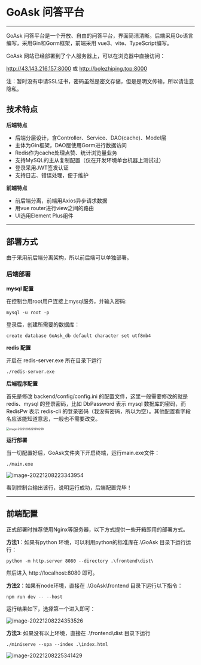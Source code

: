 # GoAsk 问答平台

------

GoAsk 问答平台是一个开放、自由的问答平台，界面简洁清晰。后端采用Go语言编写，采用Gin和Gorm框架，前端采用 vue3、vite、TypeScript编写。

GoAsk 网站已经部署到了个人服务器上，可以在浏览器中直接访问：

http://43.143.216.157:8000  或  http://bolezhiping.top:8000

注：暂时没有申请SSL证书，密码虽然是密文存储，但是是明文传输，所以请注意隐私。



## 技术特点

**后端特点**

- 后端分层设计，含Controller、Service、DAO(cache)、Model层
- 主体为Gin框架，DAO层使用Gorm进行数据访问
- Redis作为cache处理点赞、统计浏览量业务
- 支持MySQL的主从复制配置（仅在开发环境单台机器上测试过）
- 登录采用JWT签发认证
- 支持日志、错误处理，便于维护

**前端特点**

- 前后端分离，前端用Axios异步请求数据
- 用vue router进行view之间的路由
- UI选用Element Plus组件

------



## 部署方式

由于采用前后端分离架构，所以前后端可以单独部署。

### 后端部署

**mysql 配置**

   在控制台用root用户连接上mysql服务，并输入密码:

```
mysql -u root -p
```

  登录后，创建所需要的数据库：

```
create database GoAsk_db default character set utf8mb4
```

**redis 配置**

  开启在 redis-server.exe 所在目录下运行 

```shell
./redis-server.exe
```

**后端程序配置**

   首先是修改 backend/config/config.ini 的配置文件，这里一般需要修改的就是 redis、mysql 的登录密码，比如 DbPassword 表示 mysql 数据库的密码，而 RedisPw 表示 redis-cli 的登录密码（我没有密码，所以为空）。其他配置看字段名应该能知道意思，一般也不需要改变。

<img src="C:\Users\lyk\AppData\Roaming\Typora\typora-user-images\image-20221208221910299.png" alt="image-20221208221910299" style="zoom:50%;" />

**运行部署**

当一切配置好后，GoAsk文件夹下开启终端，运行main.exe文件：

```shell
./main.exe
```

![image-20221208223343954](C:\Users\lyk\AppData\Roaming\Typora\typora-user-images\image-20221208223343954.png)

  看到控制台输出该行，说明运行成功，后端配置完毕！

------



## 前端配置

正式部署时推荐使用Nginx等服务器，以下方式提供一些开箱即用的部署方式。

**方法1**：如果有python 环境，可以利用python的标准库在.\GoAsk 目录下运行运行：

```shell
python -m http.server 8080 --directory .\frontend\dist\
```

  然后进入 http://localhost:8080 即可。

**方法2**：如果有node环境，直接在 .\GoAsk\frontend 目录下运行以下指令：

```shell
npm run dev -- --host
```

运行结果如下，选择第一个进入即可：

![image-20221208224353526](C:\Users\lyk\AppData\Roaming\Typora\typora-user-images\image-20221208224353526.png)

**方法3**: 如果没有以上环境，直接在 .\frontend\dist 目录下运行

```shell
./miniserve --spa --index .\index.html
```

![image-20221208225341429](C:\Users\lyk\AppData\Roaming\Typora\typora-user-images\image-20221208225341429.png)